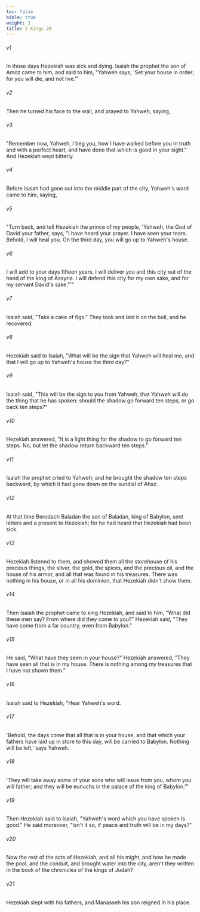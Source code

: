 ```yaml
---
toc: false
bible: true
weight: 3
title: 2 Kings 20
---
```




###### v1 
In those days Hezekiah was sick and dying. Isaiah the prophet the son of Amoz came to him, and said to him, "Yahweh says, 'Set your house in order; for you will die, and not live.'" 

###### v2 
Then he turned his face to the wall, and prayed to Yahweh, saying, 

###### v3 
"Remember now, Yahweh, I beg you, how I have walked before you in truth and with a perfect heart, and have done that which is good in your sight." And Hezekiah wept bitterly. 

###### v4 
Before Isaiah had gone out into the middle part of the city, Yahweh's word came to him, saying, 

###### v5 
"Turn back, and tell Hezekiah the prince of my people, 'Yahweh, the God of David your father, says, "I have heard your prayer. I have seen your tears. Behold, I will heal you. On the third day, you will go up to Yahweh's house. 

###### v6 
I will add to your days fifteen years. I will deliver you and this city out of the hand of the king of Assyria. I will defend this city for my own sake, and for my servant David's sake."'" 

###### v7 
Isaiah said, "Take a cake of figs." They took and laid it on the boil, and he recovered. 

###### v8 
Hezekiah said to Isaiah, "What will be the sign that Yahweh will heal me, and that I will go up to Yahweh's house the third day?" 

###### v9 
Isaiah said, "This will be the sign to you from Yahweh, that Yahweh will do the thing that he has spoken: should the shadow go forward ten steps, or go back ten steps?" 

###### v10 
Hezekiah answered, "It is a light thing for the shadow to go forward ten steps. No, but let the shadow return backward ten steps." 

###### v11 
Isaiah the prophet cried to Yahweh; and he brought the shadow ten steps backward, by which it had gone down on the sundial of Ahaz. 

###### v12 
At that time Berodach Baladan the son of Baladan, king of Babylon, sent letters and a present to Hezekiah; for he had heard that Hezekiah had been sick. 

###### v13 
Hezekiah listened to them, and showed them all the storehouse of his precious things, the silver, the gold, the spices, and the precious oil, and the house of his armor, and all that was found in his treasures. There was nothing in his house, or in all his dominion, that Hezekiah didn't show them. 

###### v14 
Then Isaiah the prophet came to king Hezekiah, and said to him, "What did these men say? From where did they come to you?" Hezekiah said, "They have come from a far country, even from Babylon." 

###### v15 
He said, "What have they seen in your house?" Hezekiah answered, "They have seen all that is in my house. There is nothing among my treasures that I have not shown them." 

###### v16 
Isaiah said to Hezekiah, "Hear Yahweh's word. 

###### v17 
'Behold, the days come that all that is in your house, and that which your fathers have laid up in store to this day, will be carried to Babylon. Nothing will be left,' says Yahweh. 

###### v18 
'They will take away some of your sons who will issue from you, whom you will father; and they will be eunuchs in the palace of the king of Babylon.'" 

###### v19 
Then Hezekiah said to Isaiah, "Yahweh's word which you have spoken is good." He said moreover, "Isn't it so, if peace and truth will be in my days?" 

###### v20 
Now the rest of the acts of Hezekiah, and all his might, and how he made the pool, and the conduit, and brought water into the city, aren't they written in the book of the chronicles of the kings of Judah? 

###### v21 
Hezekiah slept with his fathers, and Manasseh his son reigned in his place.
